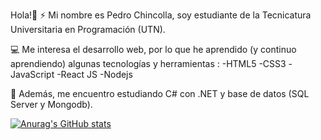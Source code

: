 Hola!👋
⚡ Mi nombre es Pedro Chincolla, soy estudiante de la Tecnicatura Universitaria en Programación (UTN).

💻 Me interesa el desarrollo web, por lo que he aprendido (y continuo aprendiendo) algunas tecnologías y herramientas :
    -HTML5
    -CSS3
    -JavaScript
    -React JS
    -Nodejs
    
🌱 Además, me encuentro estudiando C# con .NET y base de datos (SQL Server y Mongodb).


[![Anurag's GitHub stats](https://github-readme-stats.vercel.app/api?username=PedroT111)](https://github.com/anuraghazra/github-readme-stats)



    
    

